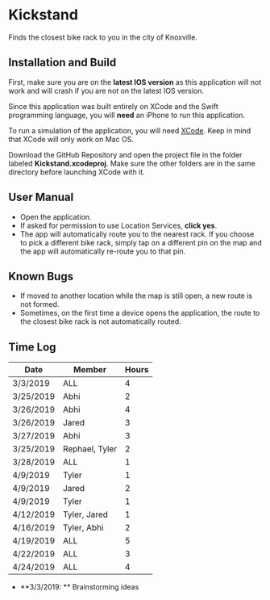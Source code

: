 # Kickstand
Finds the closest bike rack to you in the city of Knoxville.

## Installation and Build

First, make sure you are on the **latest IOS version** as this application will not work and will crash if you are not on the latest IOS version.

Since this application was built entirely on XCode and the Swift programming language, you will **need** an iPhone to run this application.  


To run a simulation of the application, you will need 
 [XCode](https://developer.apple.com/xcode/).  Keep in mind that XCode will only work on Mac OS.

Download the GitHub Repository and open the project file in the folder labeled **Kickstand.xcodeproj**.  Make sure the other folders are in the same directory before launching XCode with it.  



## User Manual
 
- Open the application.
- If asked for permission to use Location Services, **click yes**.
- The app will automatically route you to the nearest rack.  If you choose to pick a different bike rack, simply tap on a different pin on the map and the app will automatically re-route you to that pin.


## Known Bugs
- If moved to another location while the map is still open, a new route is not formed.
- Sometimes, on the first time a device opens the application, the route to the closest bike rack is not automatically routed.


## Time Log
| Date      | Member         | Hours |
|-----------|----------------|-------|
| 3/3/2019  | ALL            | 4     |
| 3/25/2019 | Abhi           | 2     |
| 3/26/2019 | Abhi           | 4     |
| 3/26/2019 | Jared          | 3     |
| 3/27/2019 | Abhi           | 3     |
| 3/25/2019 | Rephael, Tyler | 2     |
| 3/28/2019 | ALL            | 1     |
| 4/9/2019  | Tyler          | 1     |
| 4/9/2019  | Jared          | 2     |
| 4/9/2019  | Tyler          | 1     |
| 4/12/2019 | Tyler, Jared   | 1     |
| 4/16/2019 | Tyler, Abhi    | 2     |
| 4/19/2019 | ALL            | 5     |
| 4/22/2019 | ALL            | 3     |
| 4/24/2019 | ALL            | 4     | 

- **3/3/2019: ** Brainstorming ideas
